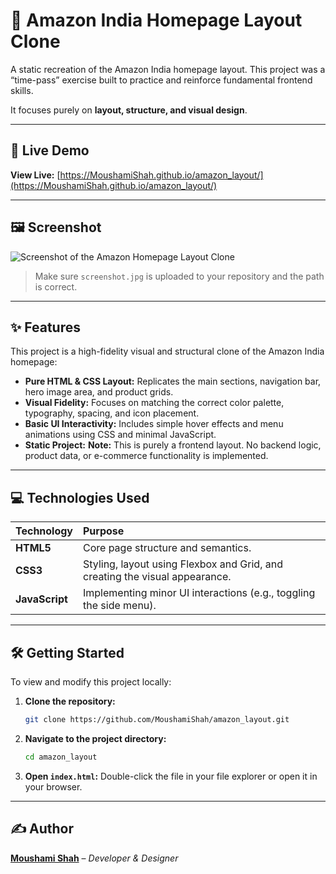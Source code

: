 # 🛒 Amazon India Homepage Layout Clone

A static recreation of the Amazon India homepage layout. This project was a “time-pass” exercise built to practice and reinforce fundamental frontend skills.

It focuses purely on **layout, structure, and visual design**.

---

## 🚀 Live Demo

**View Live:** [https://MoushamiShah.github.io/amazon_layout/](https://MoushamiShah.github.io/amazon_layout/)

---

## 🖼️ Screenshot

![Screenshot of the Amazon Homepage Layout Clone](screenshot.jpg)

> Make sure `screenshot.jpg` is uploaded to your repository and the path is correct.

---

## ✨ Features

This project is a high-fidelity visual and structural clone of the Amazon India homepage:

- **Pure HTML & CSS Layout:** Replicates the main sections, navigation bar, hero image area, and product grids.
- **Visual Fidelity:** Focuses on matching the correct color palette, typography, spacing, and icon placement.
- **Basic UI Interactivity:** Includes simple hover effects and menu animations using CSS and minimal JavaScript.
- **Static Project:** **Note:** This is purely a frontend layout. No backend logic, product data, or e-commerce functionality is implemented.

---

## 💻 Technologies Used

| Technology | Purpose |
| :--- | :--- |
| **HTML5** | Core page structure and semantics. |
| **CSS3** | Styling, layout using Flexbox and Grid, and creating the visual appearance. |
| **JavaScript** | Implementing minor UI interactions (e.g., toggling the side menu). |

---

## 🛠️ Getting Started

To view and modify this project locally:

1. **Clone the repository:**
    ```bash
    git clone https://github.com/MoushamiShah/amazon_layout.git
    ```
2. **Navigate to the project directory:**
    ```bash
    cd amazon_layout
    ```
3. **Open `index.html`:** Double-click the file in your file explorer or open it in your browser.

---

## ✍️ Author

**[Moushami Shah](https://github.com/MoushamiShah)** – *Developer & Designer*

